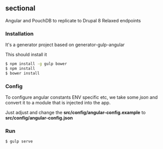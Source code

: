 sectional
---------

Angular and PouchDB to replicate to Drupal 8 Relaxed endpoints



### Installation
It's a generator project based on generator-gulp-angular

This should install it
```sh
$ npm install -g gulp bower
$ npm install
$ bower install
```

### Config

To configure angular constants ENV specific etc, 
we take some *json* and convert it to a module that is injected into the app.

Just adjust and change the 
**src/config/angular-config.example** 
 to
**src/config/angular-config.json**


### Run

```sh
$ gulp serve
```
